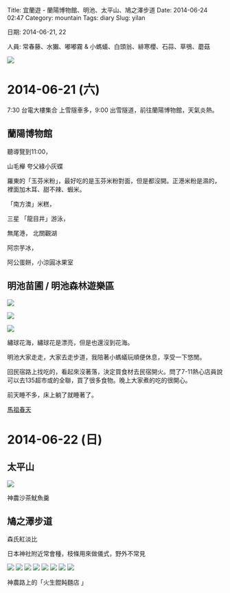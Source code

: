 Title: 宜蘭遊 - 蘭陽博物館、明池、太平山、鳩之澤步道
Date: 2014-06-24 02:47
Category: mountain
Tags: diary
Slug: yilan

日期: 2014-06-21, 22

人員: 常春藤、水獺、嘟嘟霧 & 小螞蟻、白頭翁、緋寒櫻、石蒜、草鴞、蘑菇

![](/images/mont/140621/tn_IMG_0016.JPG)

# 2014-06-21 (六)

7:30 台電大樓集合
上雪隧車多，9:00 出雪隧道，前往蘭陽博物館，天氣炎熱。

## 蘭陽博物館

聽導覽到11:00，

山毛櫸
夸父綠小灰蝶

羅東的「玉芬米粉」，最好吃的是玉芬米粉對面，但是都沒開。正港米粉是濕的，裡面加木耳、甜不辣、蝦米。

「南方澳」米糕，

三星
「龍目井」游泳，

無尾港，
北關觀湖

阿宗芋冰，

阿公蛋餅，小涼圓冰果室

## 明池苗圃 / 明池森林遊樂區

![](/images/mont/140621/tn_IMG_0041.JPG)

![](/images/mont/140621/tn_IMG_0055.JPG)

![](/images/mont/140621/tn_IMG_0101.JPG)

繡球花海，繡球花是漂亮，但是也還沒到花海。

明池大家走走，大家去走步道，我陪著小螞蟻玩順便休息，享受一下悠閒。


回民宿路上找吃的，看起來沒著落，決定買食材去民宿開火。問了7-11熱心店員說可以去135超市或的全聯，買了很多食物。晚上大家煮的吃的很開心。

前天睡不多，床上躺了就睡著了。

[馬祖春天](http://joybnb.pixnet.net/blog/post/65884879)

# 2014-06-22 (日)

## 太平山

![](/images/mont/140621/tn_IMG_0124.JPG)

神農沙茶魷魚羹 

## 鳩之澤步道


森氏紅淡比

日本神社附近常會種，枝條用來做儀式，野外不常見




![](/images/mont/140621/tn_IMG_0153.JPG)
![](/images/mont/140621/tn_IMG_0153.JPG)
![](/images/mont/140621/tn_IMG_0158.JPG)
![](/images/mont/140621/tn_IMG_0160.JPG)
![](/images/mont/140621/tn_IMG_0162.JPG)
![](/images/mont/140621/tn_IMG_0163.JPG)
![](/images/mont/140621/tn_IMG_0166.JPG)
![](/images/mont/140621/tn_IMG_0169.JPG)

神農路上的「火生餛飩麵店 」
